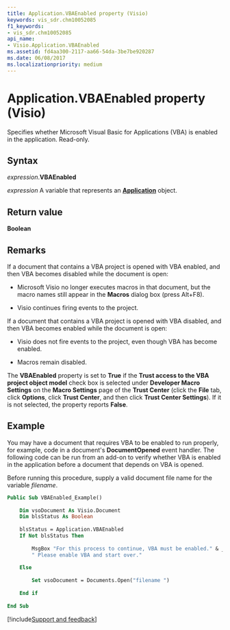 ```yaml
---
title: Application.VBAEnabled property (Visio)
keywords: vis_sdr.chm10052085
f1_keywords:
- vis_sdr.chm10052085
api_name:
- Visio.Application.VBAEnabled
ms.assetid: fd4aa300-2117-aa66-54da-3be7be920287
ms.date: 06/08/2017
ms.localizationpriority: medium
---
```



# Application.VBAEnabled property (Visio)

Specifies whether Microsoft Visual Basic for Applications (VBA) is enabled in the application. Read-only.


## Syntax

_expression_.**VBAEnabled**

_expression_ A variable that represents an **[Application](Visio.Application.md)** object.


## Return value

 **Boolean**


## Remarks

If a document that contains a VBA project is opened with VBA enabled, and then VBA becomes disabled while the document is open:


- Microsoft Visio no longer executes macros in that document, but the macro names still appear in the **Macros** dialog box (press Alt+F8).
    
- Visio continues firing events to the project.
    
If a document that contains a VBA project is opened with VBA disabled, and then VBA becomes enabled while the document is open:


- Visio does not fire events to the project, even though VBA has become enabled.
    
- Macros remain disabled.
    
The **VBAEnabled** property is set to **True** if the **Trust access to the VBA project object model** check box is selected under **Developer Macro Settings** on the **Macro Settings** page of the **Trust Center** (click the **File** tab, click **Options**, click **Trust Center**, and then click **Trust Center Settings**). If it is not selected, the property reports **False**.


## Example

You may have a document that requires VBA to be enabled to run properly, for example, code in a document's **DocumentOpened** event handler. The following code can be run from an add-on to verify whether VBA is enabled in the application before a document that depends on VBA is opened.

Before running this procedure, supply a valid document file name for the variable  _filename_.




```vb
Public Sub VBAEnabled_Example() 
 
    Dim vsoDocument As Visio.Document 
    Dim blsStatus As Boolean 
 
    blsStatus = Application.VBAEnabled  
    If Not blsStatus Then 
 
        MsgBox "For this process to continue, VBA must be enabled." & _ 
        " Please enable VBA and start over." 
 
    Else 
 
        Set vsoDocument = Documents.Open("filename ") 
 
    End if 
 
End Sub
```

[!include[Support and feedback](~/includes/feedback-boilerplate.md)]